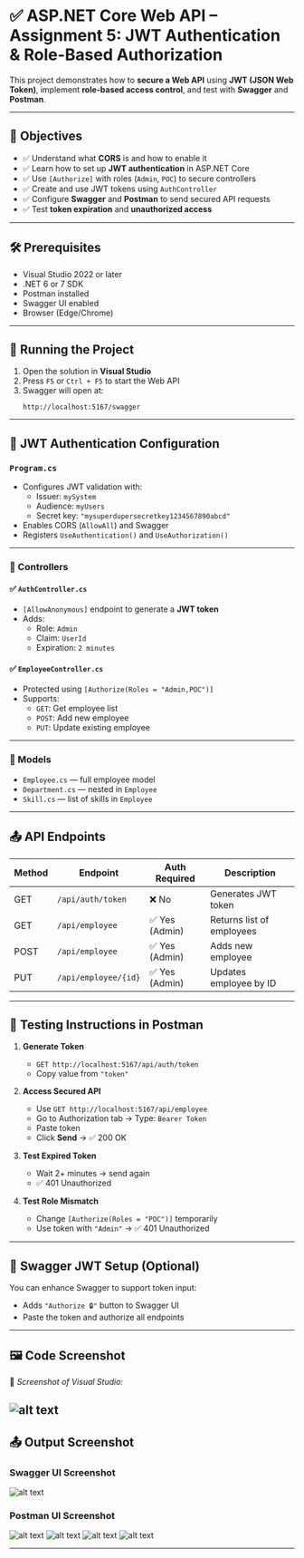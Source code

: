 # ✅ ASP.NET Core Web API – Assignment 5: JWT Authentication & Role-Based Authorization

This project demonstrates how to **secure a Web API** using **JWT (JSON Web Token)**, implement **role-based access control**, and test with **Swagger** and **Postman**.

---

## 📘 Objectives

- ✅ Understand what **CORS** is and how to enable it
- ✅ Learn how to set up **JWT authentication** in ASP.NET Core
- ✅ Use `[Authorize]` with roles (`Admin`, `POC`) to secure controllers
- ✅ Create and use JWT tokens using `AuthController`
- ✅ Configure **Swagger** and **Postman** to send secured API requests
- ✅ Test **token expiration** and **unauthorized access**

---

## 🛠 Prerequisites

- Visual Studio 2022 or later
- .NET 6 or 7 SDK
- Postman installed
- Swagger UI enabled
- Browser (Edge/Chrome)

---

## 🚀 Running the Project

1. Open the solution in **Visual Studio**
2. Press `F5` or `Ctrl + F5` to start the Web API
3. Swagger will open at:
   ```
   http://localhost:5167/swagger
   ```

---

## 🔐 JWT Authentication Configuration

### `Program.cs`

- Configures JWT validation with:
  - Issuer: `mySystem`
  - Audience: `myUsers`
  - Secret key: `"mysuperdupersecretkey1234567890abcd"`
- Enables CORS (`AllowAll`) and Swagger
- Registers `UseAuthentication()` and `UseAuthorization()`

---

### 📂 Controllers

#### ✅ `AuthController.cs`

- `[AllowAnonymous]` endpoint to generate a **JWT token**
- Adds:
  - Role: `Admin`
  - Claim: `UserId`
  - Expiration: `2 minutes`

#### ✅ `EmployeeController.cs`

- Protected using `[Authorize(Roles = "Admin,POC")]`
- Supports:
  - `GET`: Get employee list
  - `POST`: Add new employee
  - `PUT`: Update existing employee

---

### 📂 Models

- `Employee.cs` — full employee model
- `Department.cs` — nested in `Employee`
- `Skill.cs` — list of skills in `Employee`

---

## 📤 API Endpoints

| Method | Endpoint                       | Auth Required | Description                |
|--------|--------------------------------|----------------|----------------------------|
| GET    | `/api/auth/token`             | ❌ No          | Generates JWT token        |
| GET    | `/api/employee`               | ✅ Yes (Admin) | Returns list of employees  |
| POST   | `/api/employee`               | ✅ Yes (Admin) | Adds new employee          |
| PUT    | `/api/employee/{id}`          | ✅ Yes (Admin) | Updates employee by ID     |

---

## 🧪 Testing Instructions in Postman

1. **Generate Token**  
   - `GET http://localhost:5167/api/auth/token`
   - Copy value from `"token"`

2. **Access Secured API**
   - Use `GET http://localhost:5167/api/employee`
   - Go to Authorization tab → Type: `Bearer Token`
   - Paste token
   - Click **Send** → ✅ 200 OK

3. **Test Expired Token**
   - Wait 2+ minutes → send again
   - ✅ 401 Unauthorized

4. **Test Role Mismatch**
   - Change `[Authorize(Roles = "POC")]` temporarily
   - Use token with `"Admin"` → ✅ 401 Unauthorized

---

## 🔐 Swagger JWT Setup (Optional)

You can enhance Swagger to support token input:

- Adds `"Authorize 🔒"` button to Swagger UI
- Paste the token and authorize all endpoints
---


## 🖼️ Code Screenshot

📌 *Screenshot of Visual Studio:*  

![alt text](image.png)
---

## 📤 Output Screenshot

### **Swagger UI Screenshot**
![alt text](<WhatsApp Image 2025-07-13 at 18.46.55_cbfe47bf.jpg>)
### **Postman UI Screenshot**
![alt text](<WhatsApp Image 2025-07-13 at 18.46.16_90a495b1.jpg>)
![alt text](<WhatsApp Image 2025-07-13 at 18.49.23_60b8d68c.jpg>)
![alt text](<WhatsApp Image 2025-07-13 at 18.55.22_13f85d05.jpg>)
![alt text](<WhatsApp Image 2025-07-13 at 18.56.36_d473c5a5.jpg>)

---